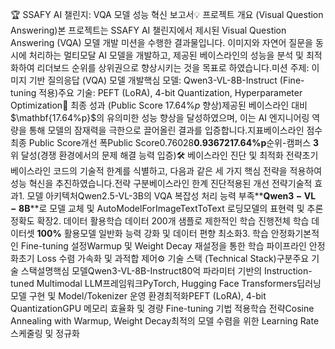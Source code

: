 🏆 SSAFY AI 챌린지: VQA 모델 성능 혁신 보고서💡 프로젝트 개요 (Visual Question Answering)본 프로젝트는 $\text{SSAFY}$ $\text{AI}$ 챌린지에서 제시된 Visual Question Answering ($\text{VQA}$) 모델 개발 미션을 수행한 결과물입니다. 이미지와 자연어 질문을 동시에 처리하는 멀티모달 $\text{AI}$ 모델을 개발하고, 제공된 베이스라인의 성능을 분석 및 최적화하여 리더보드 순위를 상위권으로 향상시키는 것을 목표로 하였습니다.미션 주제: 이미지 기반 질의응답 ($\text{VQA}$) 모델 개발핵심 모델: $\text{Qwen3-VL-8B-Instruct}$ ($\text{Fine-tuning}$ 적용)주요 기술: $\text{PEFT}$ ($\text{LoRA}$), $\text{4-bit Quantization}$, $\text{Hyperparameter}$ $\text{Optimization}$🚀 최종 성과 (Public Score $17.64\%p$ 향상)제공된 베이스라인 대비 $\mathbf{17.64%p}$의 유의미한 성능 향상을 달성하였으며, 이는 $\text{AI}$ 엔지니어링 역량을 통해 모델의 잠재력을 극한으로 끌어올린 결과를 입증합니다.지표베이스라인 점수최종 Public Score개선 폭Public Score$\text{0.76028}$$\mathbf{0.93672}$$\mathbf{17.64\%p}$순위-캠퍼스 $\mathbf{3}$위 달성(경쟁 환경에서의 문제 해결 능력 입증)🛠️ 베이스라인 진단 및 최적화 전략초기 베이스라인 코드의 기술적 한계를 식별하고, 다음과 같은 세 가지 핵심 전략을 적용하여 성능 혁신을 추진하였습니다.전략 구분베이스라인 한계 진단적용된 개선 전략기술적 효과1. 모델 아키텍처$\text{Qwen2.5-VL-3B}$의 $\text{VQA}$ 복잡성 처리 능력 부족**$\mathbf{Qwen3-VL-8B}$**로 모델 교체 및 $\text{AutoModelForImageTextToText}$ 로딩모델의 표현력 및 추론 정확도 확장2. 데이터 활용학습 데이터 200개 샘플로 제한적인 학습 진행전체 학습 데이터셋 $\mathbf{100\%}$ 활용모델 일반화 능력 강화 및 데이터 편향 최소화3. 학습 안정화기본적인 $\text{Fine-tuning}$ 설정$\text{Warmup}$ 및 $\text{Weight Decay}$ 재설정을 통한 학습 파이프라인 안정화초기 $\text{Loss}$ 수렴 가속화 및 과적합 제어⚙️ 기술 스택 (Technical Stack)구분주요 기술 스택설명핵심 모델$\text{Qwen3-VL-8B-Instruct}$80억 파라미터 기반의 $\text{Instruction-tuned}$ $\text{Multimodal}$ $\text{LLM}$프레임워크$\text{PyTorch}$, $\text{Hugging Face}$ $\text{Transformers}$딥러닝 모델 구현 및 $\text{Model/Tokenizer}$ 운영 환경최적화$\text{PEFT}$ ($\text{LoRA}$), $\text{4-bit Quantization}$$\text{GPU}$ 메모리 효율화 및 경량 $\text{Fine-tuning}$ 기법 적용학습 전략$\text{Cosine Annealing with Warmup}$, $\text{Weight Decay}$최적의 모델 수렴을 위한 $\text{Learning Rate}$ 스케줄링 및 정규화
